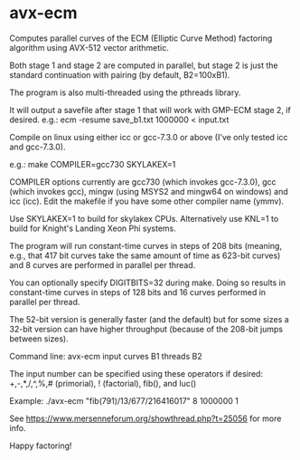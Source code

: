 # avx-ecm
Computes parallel curves of the ECM (Elliptic Curve Method) factoring algorithm using AVX-512 vector arithmetic.

Both stage 1 and stage 2 are computed in parallel, but stage 2 is just the standard continuation with pairing (by default, B2=100xB1).

The program is also multi-threaded using the pthreads library.

It will output a savefile after stage 1 that will work with GMP-ECM stage 2, if desired.
e.g.:
ecm -resume save_b1.txt 1000000 < input.txt

Compile on linux using either icc or gcc-7.3.0 or above (I've only tested icc and gcc-7.3.0).

e.g.:
make COMPILER=gcc730 SKYLAKEX=1

COMPILER options currently are gcc730 (which invokes gcc-7.3.0), gcc (which invokes gcc), mingw (using MSYS2 and mingw64 on windows) and icc (icc).  Edit the makefile if you have some other compiler name (ymmv).

Use SKYLAKEX=1 to build for skylakex CPUs.  Alternatively use KNL=1 to build for Knight's Landing Xeon Phi systems.

The program will run constant-time curves in steps of 208 bits (meaning, e.g., that 417 bit curves take the same amount of time as 623-bit curves) and 8 curves are performed in parallel per thread.

You can optionally specify DIGITBITS=32 during make.  Doing so results in constant-time curves in steps of 128 bits and 16 curves performed in parallel per thread.

The 52-bit version is generally faster (and the default) but for some sizes a 32-bit version can have higher throughput (because of the 208-bit jumps between sizes).

Command line:
avx-ecm input curves B1 threads B2

The input number can be specified using these operators if desired: +,-,*,/,^,%,# (primorial), ! (factorial), fib(), and luc()

Example:
./avx-ecm "fib(791)/13/677/216416017" 8 1000000 1

See https://www.mersenneforum.org/showthread.php?t=25056 for more info.

Happy factoring!
